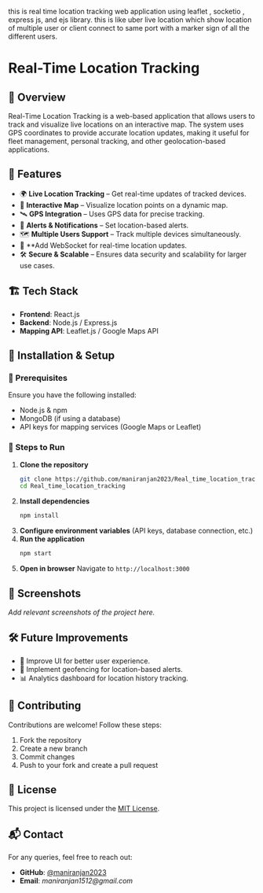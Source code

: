 this is real time location tracking web application using leaflet , socketio , express js, and ejs library.
this is like uber live location which show location of multiple user or client connect to same port with a marker sign of all the different users.

# Real-Time Location Tracking

## 📌 Overview
Real-Time Location Tracking is a web-based application that allows users to track and visualize live locations on an interactive map. The system uses GPS coordinates to provide accurate location updates, making it useful for fleet management, personal tracking, and other geolocation-based applications.

## 🚀 Features
- 🌍 **Live Location Tracking** – Get real-time updates of tracked devices.
- 📌 **Interactive Map** – Visualize location points on a dynamic map.
- 🛰 **GPS Integration** – Uses GPS data for precise tracking.
- 🔔 **Alerts & Notifications** – Set location-based alerts.
- 🗺 **Multiple Users Support** – Track multiple devices simultaneously.
- 🔔 **Add WebSocket for real-time location updates.
- 🛠 **Secure & Scalable** – Ensures data security and scalability for larger use cases.

## 🏗 Tech Stack
- **Frontend**: React.js 
- **Backend**: Node.js / Express.js
- **Mapping API**: Leaflet.js / Google Maps API


## 📂 Installation & Setup

### 🔹 Prerequisites
Ensure you have the following installed:
- Node.js & npm
- MongoDB (if using a database)
- API keys for mapping services (Google Maps or Leaflet)

### 🔹 Steps to Run
1. **Clone the repository**
   ```sh
   git clone https://github.com/maniranjan2023/Real_time_location_tracking.git
   cd Real_time_location_tracking
   ```
2. **Install dependencies**
   ```sh
   npm install
   ```
3. **Configure environment variables** (API keys, database connection, etc.)
4. **Run the application**
   ```sh
   npm start
   ```
5. **Open in browser**
   Navigate to `http://localhost:3000`

## 📸 Screenshots
_Add relevant screenshots of the project here._

## 🛠 Future Improvements
- 🔄 Improve UI for better user experience.
- 📍 Implement geofencing for location-based alerts.
- 📊 Analytics dashboard for location history tracking.

## 🤝 Contributing
Contributions are welcome! Follow these steps:
1. Fork the repository
2. Create a new branch
3. Commit changes
4. Push to your fork and create a pull request

## 📝 License
This project is licensed under the [MIT License](LICENSE).

## 📬 Contact
For any queries, feel free to reach out:
- **GitHub**: [@maniranjan2023](https://github.com/maniranjan2023)
- **Email**: _maniranjan1512@gmail.com_



